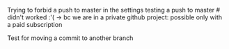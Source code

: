 Trying to forbid a push to master in the settings
testing a push to master # didn't worked :'( -> bc we are in a private github project: possible only with a paid subscription

Test for moving a commit to another branch
